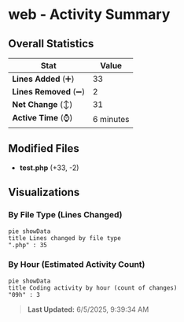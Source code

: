 # web - Activity Summary 

## Overall Statistics

| Stat                   | Value                                                             |
| ---------------------- | ----------------------------------------------------------------- |
| **Lines Added** (➕)   | 33                                          |
| **Lines Removed** (➖) | 2                                        |
| **Net Change** (↕)    | 31                |
| **Active Time** (⌚)   | 6 minutes |


## Modified Files
- **test.php** (+33, -2)

## Visualizations

### By File Type (Lines Changed)

```mermaid
pie showData
title Lines changed by file type
".php" : 35
```

### By Hour (Estimated Activity Count)

```mermaid
pie showData
title Coding activity by hour (count of changes)
"09h" : 3
```


> **Last Updated:** 6/5/2025, 9:39:34 AM